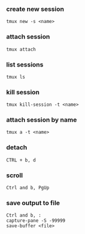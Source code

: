 ### create new session
```
tmux new -s <name>
```

### attach session
```
tmux attach
```

### list sessions
```
tmux ls
```

### kill session
```
tmux kill-session -t <name>
```

### attach session by name
```
tmux a -t <name>
```

### detach
```
CTRL + b, d
```

### scroll
```
Ctrl and b, PgUp
```

### save output to file
```
Ctrl and b, :
capture-pane -S -99999
save-buffer <file>
```

